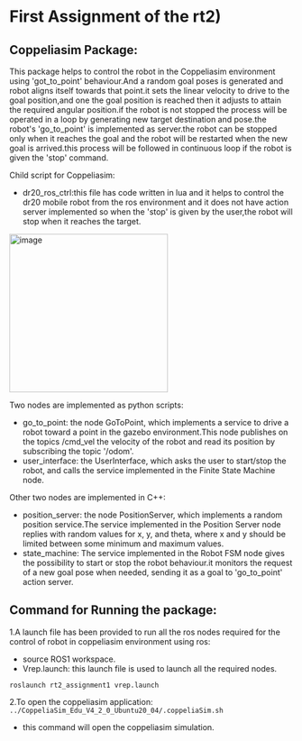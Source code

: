 # First Assignment of the rt2)
## Coppeliasim Package:
This package helps to control the robot in the Coppeliasim environment using 'got_to_point' behaviour.And a random goal poses is generated and robot aligns itself towards that point.it sets the linear velocity to drive to the goal position,and one the goal position is reached then it adjusts to attain the required angular position.if the robot is not stopped the process will be operated in a loop by generating new target destination and pose.the robot's 'go_to_point' is implemented as server.the robot can be stopped only when it reaches the goal and the robot will be restarted when the new goal is arrived.this process will be followed in continuous loop if the robot is given the 'stop' command. 

Child script for Coppeliasim:
- dr20_ros_ctrl:this file has code written in lua and it helps to control the dr20 mobile robot from the ros environment and it does not have action server implemented so when the 'stop' is given by the user,the robot will stop when it reaches the target.
<img width="281" alt="image" src="https://user-images.githubusercontent.com/80621864/154863503-a7ca9ef1-44fe-40da-b905-4fe814e5341c.png">

Two nodes are implemented as python scripts:
- go_to_point: the node GoToPoint, which implements a service to drive a robot toward a point in the gazebo environment.This node publishes on the topics /cmd_vel the velocity of the robot and read its position by subscribing the topic '/odom'.
- user_interface: the UserInterface, which asks the user to start/stop the robot, and calls the service implemented in the Finite State Machine node.

Other two nodes are implemented in C++:
- position_server: the node PositionServer, which implements a random position service.The service implemented in the Position Server node replies with random values for x, y, and theta, where x and y should be limited between some minimum and maximum values.
- state_machine: The service implemented in the Robot FSM node gives the possibility to start or stop the robot behaviour.it monitors the request of a new goal pose when needed, sending it as a goal to 'go_to_point' action server.

## Command for Running the package:
1.A launch file has been provided to run all the ros nodes required for the control of robot in coppeliasim environment using ros:
- source ROS1 workspace.
- Vrep.launch: this launch file is used to launch all the required nodes.

```
roslaunch rt2_assignment1 vrep.launch
```
2.To open the coppeliasim application:
```../CoppeliaSim_Edu_V4_2_0_Ubuntu20_04/.coppeliaSim.sh``` 
 - this command will open the coppeliasim simulation.
